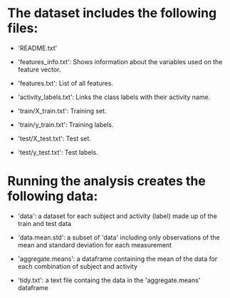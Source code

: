 The dataset includes the following files:
=========================================

- 'README.txt'

- 'features_info.txt': Shows information about the variables used on the feature vector.

- 'features.txt': List of all features.

- 'activity_labels.txt': Links the class labels with their activity name.

- 'train/X_train.txt': Training set.

- 'train/y_train.txt': Training labels.

- 'test/X_test.txt': Test set.

- 'test/y_test.txt': Test labels.

Running the analysis creates the following data: 
=================================================

- 'data': a dataset for each subject and activity (label) made up of the  train and test data  

- 'data.mean.std': a subset of 'data' including only observations of the mean and standard deviation for each measurement

- 'aggregate.means': a dataframe containing the mean of the data for each combination of subject and activity

- 'tidy.txt': a text file containg the data in the 'aggregate.means' dataframe
